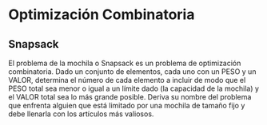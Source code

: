 # Optimización Combinatoria

## Snapsack

El problema de la mochila o Snapsack es un problema de optimización combinatoria.
Dado un conjunto de elementos, cada uno con un PESO y un VALOR, determina el número de cada elemento a incluir de modo que el PESO total sea menor o igual a un límite dado (la capacidad de la mochila) y el VALOR total sea lo más grande posible. 
Deriva su nombre del problema que enfrenta alguien que está limitado por una mochila de tamaño fijo y debe llenarla con los artículos más valiosos.
